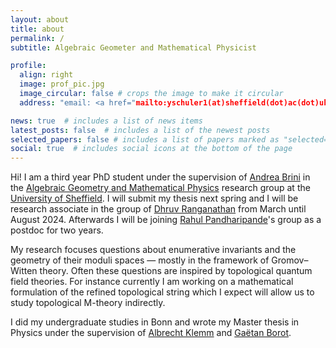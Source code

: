 ```yaml
---
layout: about
title: about
permalink: /
subtitle: Algebraic Geometer and Mathematical Physicist

profile:
  align: right
  image: prof_pic.jpg
  image_circular: false # crops the image to make it circular
  address: "email: <a href="mailto:yschuler1(at)sheffield(dot)ac(dot)uk">yschuler1 (at) sheffield (dot) ac (dot) uk</a>"

news: true  # includes a list of news items
latest_posts: false  # includes a list of the newest posts
selected_papers: false # includes a list of papers marked as "selected={true}"
social: true  # includes social icons at the bottom of the page
---
```

Hi! I am a third year PhD student under the supervision of [Andrea Brini](https://andrea-brini.sites.sheffield.ac.uk/) in the [Algebraic Geometry and Mathematical Physics](https://agmp.sites.sheffield.ac.uk/) research group at the [University of Sheffield](https://www.sheffield.ac.uk/). I will submit my thesis next spring and I will be research associate in the group of [Dhruv Ranganathan](https://www.dhruvrnathan.net/) from March until August 2024. Afterwards I will be joining [Rahul Pandharipande](https://people.math.ethz.ch/~rahul/)'s group as a postdoc for two years.

My research focuses questions about enumerative invariants and the geometry of their moduli spaces — mostly in the framework of Gromov–Witten theory. Often these questions are inspired by topological quantum field theories. For instance currently I am working on a mathematical formulation of the refined topological string which I expect will allow us to study topological M-theory indirectly.

I did my undergraduate studies in Bonn and wrote my Master thesis in Physics under the supervision of [Albrecht Klemm](https://www.hcm.uni-bonn.de/people/faculty/profile/albrecht-klemm/) and [Gaëtan Borot](https://www.mathematik.hu-berlin.de/de/forschung/forschungsgebiete/mathematische-physik/borot-mp-homepage).


